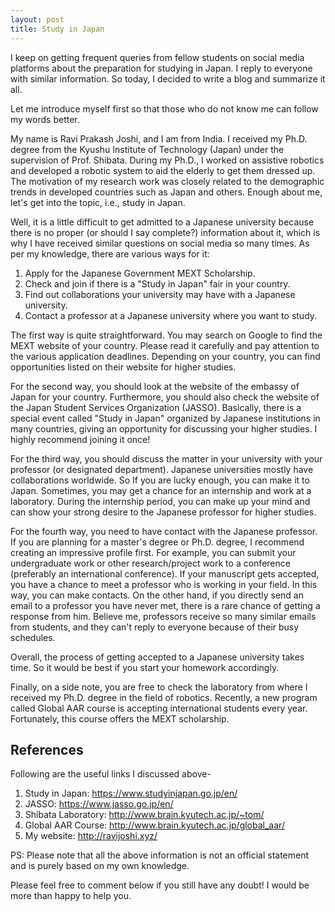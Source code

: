 ```yaml
---
layout: post
title: Study in Japan
---
```


I keep on getting frequent queries from fellow students on social media platforms about the preparation for studying in Japan. I reply to everyone with similar information. So today, I decided to write a blog and summarize it all.

Let me introduce myself first so that those who do not know me can follow my words better. 

My name is Ravi Prakash Joshi, and I am from India. I received my Ph.D. degree from the Kyushu Institute of Technology (Japan) under the supervision of Prof. Shibata. During my Ph.D., I worked on assistive robotics and developed a robotic system to aid the elderly to get them dressed up. The motivation of my research work was closely related to the demographic trends in developed countries such as Japan and others. Enough about me, let's get into the topic, i.e., study in Japan.

Well, it is a little difficult to get admitted to a Japanese university because there is no proper (or should I say complete?) information about it, which is why I have received similar questions on social media so many times. As per my knowledge, there are various ways for it:
1. Apply for the Japanese Government MEXT Scholarship.
2. Check and join if there is a "Study in Japan" fair in your country.
3. Find out collaborations your university may have with a Japanese university.
4. Contact a professor at a Japanese university where you want to study.

The first way is quite straightforward. You may search on Google to find the MEXT website of your country. Please read it carefully and pay attention to the various application deadlines. Depending on your country, you can find opportunities listed on their website for higher studies.

For the second way, you should look at the website of the embassy of Japan for your country. Furthermore, you should also check the website of the Japan Student Services Organization (JASSO). Basically, there is a special event called "Study in Japan" organized by Japanese institutions in many countries, giving an opportunity for discussing your higher studies. I highly recommend joining it once!

For the third way, you should discuss the matter in your university with your professor (or designated department). Japanese universities mostly have collaborations worldwide. So If you are lucky enough, you can make it to Japan. Sometimes, you may get a chance for an internship and work at a laboratory. During the internship period, you can make up your mind and can show your strong desire to the Japanese professor for higher studies.

For the fourth way, you need to have contact with the Japanese professor. If you are planning for a master's degree or Ph.D. degree, I recommend creating an impressive profile first. For example, you can submit your undergraduate work or other research/project work to a conference (preferably an international conference). If your manuscript gets accepted, you have a chance to meet a professor who is working in your field. In this way, you can make contacts. On the other hand, if you directly send an email to a professor you have never met, there is a rare chance of getting a response from him. Believe me, professors receive so many similar emails from students, and they can't reply to everyone because of their busy schedules.

Overall, the process of getting accepted to a Japanese university takes time. So it would be best if you start your homework accordingly.

Finally, on a side note, you are free to check the laboratory from where I received my Ph.D. degree in the field of robotics. Recently, a new program called Global AAR course is accepting international students every year. Fortunately, this course offers the MEXT scholarship.

References
-------------
Following are the useful links I discussed above-
1. Study in Japan: https://www.studyinjapan.go.jp/en/
2. JASSO: https://www.jasso.go.jp/en/
3. Shibata Laboratory: http://www.brain.kyutech.ac.jp/~tom/
4. Global AAR Course: http://www.brain.kyutech.ac.jp/global_aar/
5. My website: http://ravijoshi.xyz/

PS: Please note that all the above information is not an official statement and is purely based on my own knowledge.

Please feel free to comment below if you still have any doubt! I would be more than happy to help you.



